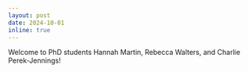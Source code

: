 ```yaml
---
layout: post
date: 2024-10-01
inline: true
---
```


Welcome to PhD students Hannah Martin, Rebecca Walters, and Charlie Perek-Jennings!